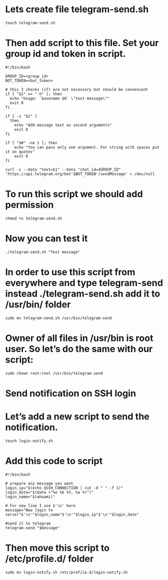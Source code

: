 # Lets create file telegram-send.sh
```
touch telegram-send.sh
```

# Then add script to this file. Set your group id and token in script.
```
#!/bin/bash
    
GROUP_ID=<group_id>
BOT_TOKEN=<bot_token>

# this 3 checks (if) are not necessary but should be convenient
if [ "$1" == "-h" ]; then
  echo "Usage: `basename $0` \"text message\""
  exit 0
fi

if [ -z "$1" ]
  then
    echo "Add message text as second arguments"
    exit 0
fi

if [ "$#" -ne 1 ]; then
    echo "You can pass only one argument. For string with spaces put it on quotes"
    exit 0
fi

curl -s --data "text=$1" --data "chat_id=$GROUP_ID" 'https://api.telegram.org/bot'$BOT_TOKEN'/sendMessage' > /dev/null
```
# To run this script we should add permission
```
chmod +x telegram-send.sh
```

# Now you can test it
```
./telegram-send.sh "Test message"
```

# In order to use this script from everywhere and type telegram-send instead ./telegram-send.sh add it to /usr/bin/ folder
```
sudo mv telegram-send.sh /usr/bin/telegram-send
```

# Owner of all files in /usr/bin is root user. So let’s do the same with our script:

```
sudo chown root:root /usr/bin/telegram-send
```

# Send notification on SSH login

# Let’s add a new script to send the notification.

```
touch login-notify.sh
```

# Add this code to script
```
#!/bin/bash
    
# prepare any message you want
login_ip="$(echo $SSH_CONNECTION | cut -d " " -f 1)"
login_date="$(date +"%e %b %Y, %a %r")"
login_name="$(whoami)"

# For new line I use $'\n' here
message="New login to server"$'\n'"$login_name"$'\n'"$login_ip"$'\n'"$login_date"

#send it to telegram
telegram-send "$message"
```

# Then move this script to /etc/profile.d/ folder
```
sudo mv login-notify.sh /etc/profile.d/login-notify.sh
```
